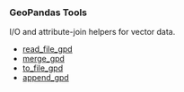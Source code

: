 ### GeoPandas Tools

I/O and attribute-join helpers for vector data.

- [read_file_gpd](read_file_gpd.md)
- [merge_gpd](merge_gpd.md)
- [to_file_gpd](to_file_gpd.md)
- [append_gpd](append_gpd.md)
